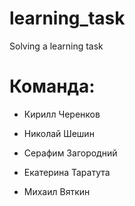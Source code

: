 # learning_task
Solving a learning task

# **Команда:**

- Кирилл Черенков 

- Николай Шешин

- Серафим Загородний

- Екатерина Таратута

- Михаил Вяткин
